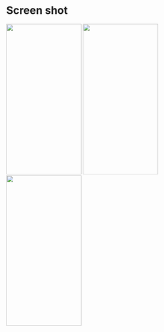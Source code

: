 # Screen shot

<img src = "https://user-images.githubusercontent.com/53982895/140650572-d3475072-854b-4ceb-ac1f-c116ddeea702.png" width = "200" height = "400">  <img src = "https://user-images.githubusercontent.com/53982895/140650583-f60a2fb8-d34b-4ef7-b06d-d216b08ca88b.png" width = "200" height = "400">
<img src = "https://firebasestorage.googleapis.com/v0/b/test-e2475.appspot.com/o/Images%2FImages_Test%2F1.png?alt=media&token=ea5f51a1-b10f-4ca6-abe8-7387c7145e41" width = "200" height = "400">  


